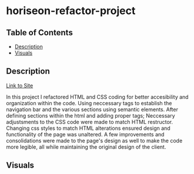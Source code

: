 # horiseon-refactor-project
## Table of Contents
* [Description](#description)
* [Visuals](#visuals)

## Description
[Link to Site]()

In this project I refactored HTML and CSS coding for better accesibility and organization within the code. Using neccessary tags to establish the navigation bar and the various sections using semantic elements. After defining sections within the html and adding proper tags; Neccessary adjustsments to the CSS code were made to match HTML restructor. Changing css styles to match HTML alterations ensured design and functionality of the page was unaltered. A few improvements and consolidations were made to the page's design as well to make the code more legible, all while maintaining the original design of the client. 

## Visuals

